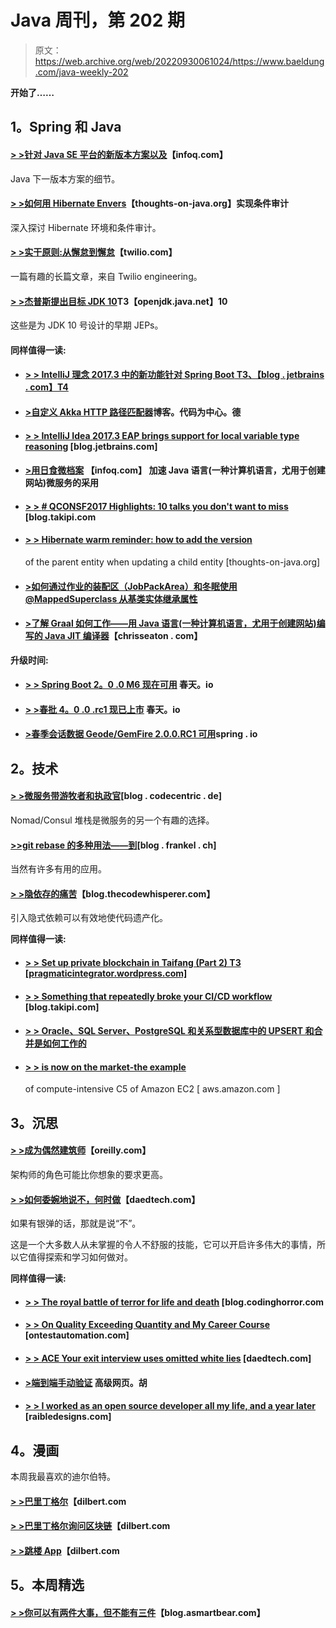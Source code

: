 # Java 周刊，第 202 期

> 原文：<https://web.archive.org/web/20220930061024/https://www.baeldung.com/java-weekly-202>

**开始了……**

## 1。Spring 和 Java

#### [> >针对 Java SE 平台的新版本方案以及](https://web.archive.org/web/20220629000922/https://www.infoq.com/news/2017/11/new-version-scheme-java)【infoq.com】

Java 下一版本方案的细节。

#### [> >如何用 Hibernate Envers](https://web.archive.org/web/20220629000922/https://www.thoughts-on-java.org/conditional-auditing-hibernate-envers/)【thoughts-on-java.org】实现条件审计

深入探讨 Hibernate 环境和条件审计。

#### [**> >实干原则:从懈怠到懈怠**](https://web.archive.org/web/20220629000922/https://www.twilio.com/blog/2017/11/solid-principles-slack-twilio.html)【twilio.com】

一篇有趣的长篇文章，来自 Twilio engineering。

#### [> >杰普斯提出目标 JDK 10](https://web.archive.org/web/20220629000922/https://openjdk.java.net/projects/jdk/10/)T3【openjdk.java.net】10

这些是为 JDK 10 号设计的早期 JEPs。

#### 同样值得一读:

*   #### [**> > IntelliJ 理念 2017.3 中的新功能针对 Spring Boot** T3、【blog . jetbrains . com】T4](https://web.archive.org/web/20220629000922/https://blog.jetbrains.com/idea/2017/11/whats-new-in-intellij-idea-2017-3-for-spring-boot/)

*   #### [**>自定义 Akka HTTP 路径匹配器**](https://web.archive.org/web/20220629000922/https://blog.codecentric.de/en/2017/11/custom-akka-http-pathmatcher/)博客。代码为中心。德

*   #### [**> > IntelliJ Idea 2017.3 EAP brings support for local variable type reasoning**](https://web.archive.org/web/20220629000922/https://blog.jetbrains.com/idea/2017/11/intellij-idea-2017-3-eap-brings-support-for-local-variable-type-inference/) [blog.jetbrains.com]

*   #### [**>用日食微档案**](https://web.archive.org/web/20220629000922/https://www.infoq.com/news/2017/11/jax-london-microprofile) 【infoq.com】 加速 Java 语言(一种计算机语言，尤用于创建网站)微服务的采用

*   #### [> > **# QCONSF2017 Highlights: 10 talks you don't want to miss**](https://web.archive.org/web/20220629000922/http://blog.takipi.com/qconsf-2017-highlights-10-talks-that-you-dont-want-to-miss/) [blog.takipi.com

*   #### [**> > Hibernate warm reminder: how to add the version**](https://web.archive.org/web/20220629000922/https://www.thoughts-on-java.org/hibernate-tips-increase-version-parent-entity-updating-child-entity/)

    of the parent entity when updating a child entity [thoughts-on-java.org]
*   #### [**>如何通过作业的装配区（JobPackArea）和冬眠使用@MappedSuperclass 从基类实体继承属性**](https://web.archive.org/web/20220629000922/https://vladmihalcea.com/2017/11/08/how-to-inherit-properties-from-a-base-class-entity-using-mappedsuperclass-with-jpa-and-hibernate/)

*   #### [**>了解 Graal 如何工作——用 Java 语言(一种计算机语言，尤用于创建网站)编写的 Java JIT 编译器**](https://web.archive.org/web/20220629000922/http://chrisseaton.com/rubytruffle/jokerconf17/)【chrisseaton . com】

**升级时间:**

*   #### [> > Spring Boot 2。0 .0 M6 现在可用](https://web.archive.org/web/20220629000922/https://spring.io/blog/2017/11/06/spring-boot-2-0-0-m6-available-now) 春天。io

*   #### [**> >春批 4。0 .0 .rc1 现已上市**](https://web.archive.org/web/20220629000922/https://spring.io/blog/2017/11/02/spring-batch-4-0-0-rc1-is-now-available) 春天。io

*   #### [**>春季会话数据 Geode/GemFire 2.0.0.RC1 可用**](https://web.archive.org/web/20220629000922/https://spring.io/blog/2017/11/07/spring-session-data-geode-gemfire-2-0-0-rc1-available)spring . io

## 2。技术

#### [**> >微服务带游牧者和执政官**](https://web.archive.org/web/20220629000922/https://blog.codecentric.de/en/2017/11/microservices-nomad-consul/)[blog . codecentric . de]

Nomad/Consul 堆栈是微服务的另一个有趣的选择。

#### [**>>git rebase 的多种用法——到**](https://web.archive.org/web/20220629000922/https://blog.frankel.ch/multiple-usages-git-rebase-onto/#gsc.tab=0)[blog . frankel . ch]

当然有许多有用的应用。

#### [**> >隐依存的痛苦**](https://web.archive.org/web/20220629000922/http://blog.thecodewhisperer.com/permalink/the-pain-of-implicit-dependencies)【blog.thecodewhisperer.com】

引入隐式依赖可以有效地使代码遗产化。

**同样值得一读:**

*   #### [**> > Set up private blockchain in Taifang (Part 2)** T3 [pragmaticintegrator.wordpress.com]](https://web.archive.org/web/20220629000922/https://pragmaticintegrator.wordpress.com/2017/11/05/set-up-private-blockchain-with-ethereum-part-2/)

*   #### [**> > Something that repeatedly broke your CI/CD workflow**](https://web.archive.org/web/20220629000922/http://blog.takipi.com/the-one-thing-that-repeatedly-breaks-your-cicd-workflow/) [blog.takipi.com]

*   #### [**> > Oracle、SQL Server、PostgreSQL 和关系型数据库中的 UPSERT 和合并是如何工作的**](https://web.archive.org/web/20220629000922/https://vladmihalcea.com/2017/11/06/how-do-upsert-and-merge-work-in-oracle-sql-server-postgresql-and-mysql/)

*   #### [> > is now on the market-the example](https://web.archive.org/web/20220629000922/https://aws.amazon.com/blogs/aws/now-available-compute-intensive-c5-instances-for-amazon-ec2/)

    of compute-intensive C5 of Amazon EC2 [ aws.amazon.com ]

## 3。沉思

#### [**> >成为偶然建筑师**](https://web.archive.org/web/20220629000922/https://www.oreilly.com/ideas/becoming-an-accidental-architect)【oreilly.com】

架构师的角色可能比你想象的要求更高。

#### [**> >如何委婉地说不，何时做**](https://web.archive.org/web/20220629000922/https://www.daedtech.com/how-to-politely-say-no-and-when-to-do-it/)【daedtech.com】

如果有银弹的话，那就是说“不”。

这是一个大多数人从未掌握的令人不舒服的技能，它可以开启许多伟大的事情，所以它值得探索和学习如何做对。

**同样值得一读:**

*   #### [**> > The royal battle of terror for life and death**](https://web.archive.org/web/20220629000922/https://blog.codinghorror.com/the-existential-terror-of-battle-royale/) [blog.codinghorror.com

*   #### [**> > On Quality Exceeding Quantity and My Career Course**](https://web.archive.org/web/20220629000922/https://www.ontestautomation.com/on-quality-over-quantity-and-my-career-journey/) [ontestautomation.com]

*   #### [**> > ACE Your exit interview uses omitted white lies**](https://web.archive.org/web/20220629000922/https://www.daedtech.com/ace-exit-interview-little-white-lies/) [daedtech.com]

*   #### [**>端到端手动验证**](https://web.archive.org/web/20220629000922/https://advancedweb.hu/2017/11/07/manual-end-to-end-verification/) 高级网页。胡

*   #### [**> > I worked as an open source developer all my life, and a year later**](https://web.archive.org/web/20220629000922/http://raibledesigns.com/rd/entry/life_as_an_open_source1) [raibledesigns.com]

## 4。漫画

本周我最喜欢的迪尔伯特。

#### [> >巴里丁格尔](https://web.archive.org/web/20220629000922/http://dilbert.com/strip/2017-11-08)【dilbert.com

#### [**> >巴里丁格尔询问区块链**](https://web.archive.org/web/20220629000922/http://dilbert.com/strip/2017-11-07)【dilbert.com

#### [> >跳楼 App](https://web.archive.org/web/20220629000922/http://dilbert.com/strip/2017-11-03)【dilbert.com

## 5。本周精选

#### [> >你可以有两件大事，但不能有三件](https://web.archive.org/web/20220629000922/https://blog.asmartbear.com/two-big-things.html)【blog.asmartbear.com】